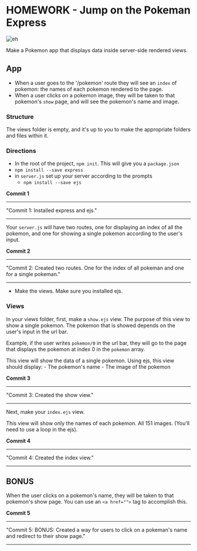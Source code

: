 # HOMEWORK - Jump on the Pokeman Express

![eh](http://orig10.deviantart.net/54d7/f/2013/265/a/b/w_by_professorlayton22-d6nd2yl.jpg)

Make a Pokemon app that displays data inside server-side rendered views.

## App

- When a user goes to the '/pokemon' route they will see an `index` of pokemon: the names of each pokemon rendered to the page.
- When a user clicks on a pokemon image, they will be taken to that pokemon's `show` page, and will see the pokemon's name and image.

### Structure

The views folder is empty, and it's up to you to make the appropriate folders and files within it.


### Directions

- In the root of the project, `npm init`. This will give you a `package.json`
- `npm install --save express`
- in `server.js` set up your server according to the prompts
  - `npm install --save ejs`

**Commit 1** <br>
<hr>
"Commit 1: Installed express and ejs."
<hr>
  
Your `server.js` will have two routes, one for displaying an index of all the pokemon, and one for showing a single pokemon according to the user's input.

**Commit 2** <br>
<hr>
"Commit 2: Created two routes. One for the index of all pokeman and one for a single pokeman."
<hr>

- Make the views. Make sure you installed ejs.

### Views

In your views folder, first, make a `show.ejs` view. The purpose of this view to show a single pokemon. The pokemon that is showed depends on the user's input in the url bar.

Example, if the user writes `pokemon/0` in the url bar, they will go to the page that displays the pokemon at index 0 in the `pokemon` array.

This view will show the data of a single pokemon. Using ejs, this view should display:
	- The pokemon's name
	- The image of the pokemon

**Commit 3** <br>
<hr>
"Commit 3: Created the show view."
<hr>

Next, make your `index.ejs` view.

This view will show only the names of each pokemon. All 151 images. (You'll need to use a loop in the ejs).

**Commit 4** <br>
<hr>
"Commit 4: Created the index view."
<hr>

## BONUS
When the user clicks on a pokemon's name, they will be taken to that pokemon's show page. You can use an `<a href="">` tag to accomplish this.
 
 **Commit 5** <br>
<hr>
"Commit 5: BONUS: Created a way for users to click on a pokeman's name and redirect to their show page."
<hr>
    
